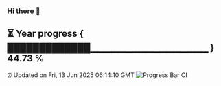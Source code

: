 ### Hi there 👋
⏳ Year progress { █████████████▁▁▁▁▁▁▁▁▁▁▁▁▁▁▁▁▁ } 44.73 %
---
⏰ Updated on Fri, 13 Jun 2025 06:14:10 GMT
![Progress Bar CI](https://github.com/Moyi321/Moyi321/workflows/Progress%20Bar%20CI/badge.svg)
